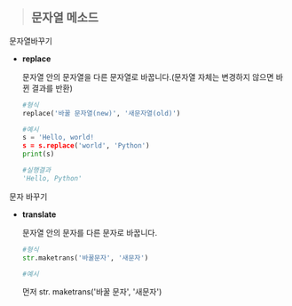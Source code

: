 > ## **문자열 메소드**

문자열바꾸기

- **replace**

  문자열 안의 문자열을 다른 문자열로 바꿉니다.(문자열 자체는 변경하지 않으면 바뀐 결과를 반환)

  ```python
  #형식
  replace('바꿀 문자열(new)', '새문자열(old)')
  ```

  ```python
  #예시
  s = 'Hello, world!
  s = s.replace('world', 'Python')
  print(s)
  
  #실행결과
  'Hello, Python'
  ```

문자 바꾸기

- **translate**

  문자열 안의 문자를 다른 문자로 바꿉니다. 

  ```python
  #형식
  str.maketrans('바꿀문자', '새문자')
  ```

  ```python
  #예시
  
  ```

  

  먼저 str. maketrans('바꿀 문자',  '새문자')


